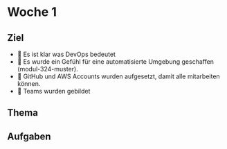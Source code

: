 # Woche 1

## Ziel

- :dart: Es ist klar was DevOps bedeutet
- :dart: Es wurde ein Gefühl für eine automatisierte Umgebung geschaffen
  (modul-324-muster).
- :dart: GitHub und AWS Accounts wurden aufgesetzt, damit alle mitarbeiten
  können.
- :dart: Teams wurden gebildet

## Thema

<Slide name="devops" />

## Aufgaben

<DocCardList />
